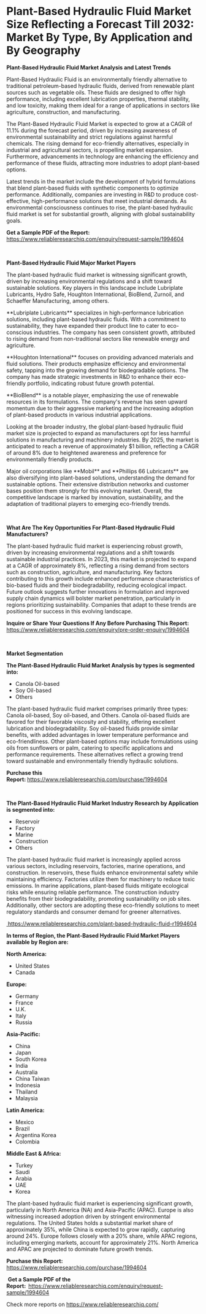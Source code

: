 <p><h1>Plant-Based Hydraulic Fluid Market Size Reflecting a Forecast Till 2032: Market By Type, By Application and By Geography</h1></p><p><strong>Plant-Based Hydraulic Fluid Market Analysis and Latest Trends</strong></p>
<p><p>Plant-Based Hydraulic Fluid is an environmentally friendly alternative to traditional petroleum-based hydraulic fluids, derived from renewable plant sources such as vegetable oils. These fluids are designed to offer high performance, including excellent lubrication properties, thermal stability, and low toxicity, making them ideal for a range of applications in sectors like agriculture, construction, and manufacturing. </p><p>The Plant-Based Hydraulic Fluid Market is expected to grow at a CAGR of 11.1% during the forecast period, driven by increasing awareness of environmental sustainability and strict regulations against harmful chemicals. The rising demand for eco-friendly alternatives, especially in industrial and agricultural sectors, is propelling market expansion. Furthermore, advancements in technology are enhancing the efficiency and performance of these fluids, attracting more industries to adopt plant-based options.</p><p>Latest trends in the market include the development of hybrid formulations that blend plant-based fluids with synthetic components to optimize performance. Additionally, companies are investing in R&D to produce cost-effective, high-performance solutions that meet industrial demands. As environmental consciousness continues to rise, the plant-based hydraulic fluid market is set for substantial growth, aligning with global sustainability goals.</p></p>
<p><strong>Get a Sample PDF of the Report:&nbsp;</strong> <a href="https://www.reliableresearchiq.com/enquiry/request-sample/1994604?utm_campaign=1842&utm_medium=2&utm_source=Github&utm_content=ia&utm_term=05022025&utm_id=plant-based-hydraulic-fluid">https://www.reliableresearchiq.com/enquiry/request-sample/1994604</a></p>
<p>&nbsp;</p>
<p><strong>Plant-Based Hydraulic Fluid Major Market Players</strong></p>
<p><p>The plant-based hydraulic fluid market is witnessing significant growth, driven by increasing environmental regulations and a shift toward sustainable solutions. Key players in this landscape include Lubriplate Lubricants, Hydro Safe, Houghton International, BioBlend, Zurnoil, and Schaeffer Manufacturing, among others.</p><p>**Lubriplate Lubricants** specializes in high-performance lubrication solutions, including plant-based hydraulic fluids. With a commitment to sustainability, they have expanded their product line to cater to eco-conscious industries. The company has seen consistent growth, attributed to rising demand from non-traditional sectors like renewable energy and agriculture.</p><p>**Houghton International** focuses on providing advanced materials and fluid solutions. Their products emphasize efficiency and environmental safety, tapping into the growing demand for biodegradable options. The company has made strategic investments in R&D to enhance their eco-friendly portfolio, indicating robust future growth potential.</p><p>**BioBlend** is a notable player, emphasizing the use of renewable resources in its formulations. The company's revenue has seen upward momentum due to their aggressive marketing and the increasing adoption of plant-based products in various industrial applications.</p><p>Looking at the broader industry, the global plant-based hydraulic fluid market size is projected to expand as manufacturers opt for less harmful solutions in manufacturing and machinery industries. By 2025, the market is anticipated to reach a revenue of approximately $1 billion, reflecting a CAGR of around 8% due to heightened awareness and preference for environmentally friendly products.</p><p>Major oil corporations like **Mobil** and **Phillips 66 Lubricants** are also diversifying into plant-based solutions, understanding the demand for sustainable options. Their extensive distribution networks and customer bases position them strongly for this evolving market. Overall, the competitive landscape is marked by innovation, sustainability, and the adaptation of traditional players to emerging eco-friendly trends.</p></p>
<p>&nbsp;</p>
<p><strong>What Are The Key Opportunities For Plant-Based Hydraulic Fluid Manufacturers?</strong></p>
<p><p>The plant-based hydraulic fluid market is experiencing robust growth, driven by increasing environmental regulations and a shift towards sustainable industrial practices. In 2023, this market is projected to expand at a CAGR of approximately 8%, reflecting a rising demand from sectors such as construction, agriculture, and manufacturing. Key factors contributing to this growth include enhanced performance characteristics of bio-based fluids and their biodegradability, reducing ecological impact. Future outlook suggests further innovations in formulation and improved supply chain dynamics will bolster market penetration, particularly in regions prioritizing sustainability. Companies that adapt to these trends are positioned for success in this evolving landscape.</p></p>
<p><strong>Inquire or Share Your Questions If Any Before Purchasing This Report:</strong> <a href="https://www.reliableresearchiq.com/enquiry/pre-order-enquiry/1994604?utm_campaign=1842&utm_medium=2&utm_source=Github&utm_content=ia&utm_term=05022025&utm_id=plant-based-hydraulic-fluid">https://www.reliableresearchiq.com/enquiry/pre-order-enquiry/1994604</a></p>
<p>&nbsp;</p>
<p><strong>Market Segmentation</strong></p>
<p><strong>The Plant-Based Hydraulic Fluid Market Analysis by types is segmented into:</strong></p>
<p><ul><li>Canola Oil-based</li><li>Soy Oil-based</li><li>Others</li></ul></p>
<p><p>The plant-based hydraulic fluid market comprises primarily three types: Canola oil-based, Soy oil-based, and Others. Canola oil-based fluids are favored for their favorable viscosity and stability, offering excellent lubrication and biodegradability. Soy oil-based fluids provide similar benefits, with added advantages in lower temperature performance and eco-friendliness. Other plant-based options may include formulations using oils from sunflowers or palm, catering to specific applications and performance requirements. These alternatives reflect a growing trend toward sustainable and environmentally friendly hydraulic solutions.</p></p>
<p><strong>Purchase this Report:&nbsp;</strong><a href="https://www.reliableresearchiq.com/purchase/1994604?utm_campaign=1842&utm_medium=2&utm_source=Github&utm_content=ia&utm_term=05022025&utm_id=plant-based-hydraulic-fluid">https://www.reliableresearchiq.com/purchase/1994604</a></p>
<p>&nbsp;</p>
<p><strong>The Plant-Based Hydraulic Fluid Market Industry Research by Application is segmented into:</strong></p>
<p><ul><li>Reservoir</li><li>Factory</li><li>Marine</li><li>Construction</li><li>Others</li></ul></p>
<p><p>The plant-based hydraulic fluid market is increasingly applied across various sectors, including reservoirs, factories, marine operations, and construction. In reservoirs, these fluids enhance environmental safety while maintaining efficiency. Factories utilize them for machinery to reduce toxic emissions. In marine applications, plant-based fluids mitigate ecological risks while ensuring reliable performance. The construction industry benefits from their biodegradability, promoting sustainability on job sites. Additionally, other sectors are adopting these eco-friendly solutions to meet regulatory standards and consumer demand for greener alternatives.</p></p>
<p><a href="https://www.reliableresearchiq.com/plant-based-hydraulic-fluid-r1994604?utm_campaign=1842&utm_medium=2&utm_source=Github&utm_content=ia&utm_term=05022025&utm_id=plant-based-hydraulic-fluid">&nbsp;https://www.reliableresearchiq.com/plant-based-hydraulic-fluid-r1994604</a></p>
<p><strong>In terms of Region, the Plant-Based Hydraulic Fluid Market Players available by Region are:</strong></p>
<p>
    <p> <strong> North America: </strong>
        <ul>
            <li>United States</li>
            <li>Canada</li>
        </ul>
        </p> 
    <p> <strong> Europe: </strong>
        <ul>
            <li>Germany</li>
            <li>France</li>
            <li>U.K.</li>
            <li>Italy</li>
            <li>Russia</li>
        </ul>
        </p> 
    <p> <strong> Asia-Pacific: </strong>
        <ul>
            <li>China</li>
            <li>Japan</li>
            <li>South Korea</li>
            <li>India</li>
            <li>Australia</li>
            <li>China Taiwan</li>
            <li>Indonesia</li>
            <li>Thailand</li>
            <li>Malaysia</li>
        </ul>
        </p> 
    <p> <strong> Latin America: </strong>
        <ul>
            <li>Mexico</li>
            <li>Brazil</li>
            <li>Argentina Korea</li>
            <li>Colombia</li>
        </ul>
        </p> 
    <p> <strong> Middle East & Africa: </strong>
        <ul>
            <li>Turkey</li>
            <li>Saudi</li>
            <li>Arabia</li>
            <li>UAE</li>
            <li>Korea</li>
        </ul>
    </p>
    </p>
<p><p>The plant-based hydraulic fluid market is experiencing significant growth, particularly in North America (NA) and Asia-Pacific (APAC). Europe is also witnessing increased adoption driven by stringent environmental regulations. The United States holds a substantial market share of approximately 35%, while China is expected to grow rapidly, capturing around 24%. Europe follows closely with a 20% share, while APAC regions, including emerging markets, account for approximately 21%. North America and APAC are projected to dominate future growth trends.</p></p>
<p><strong>Purchase this Report: </strong><a href="https://www.reliableresearchiq.com/purchase/1994604?utm_campaign=1842&utm_medium=2&utm_source=Github&utm_content=ia&utm_term=05022025&utm_id=plant-based-hydraulic-fluid">https://www.reliableresearchiq.com/purchase/1994604</a></p>
<p>&nbsp;<strong>Get a Sample PDF of the Report:&nbsp;&nbsp;</strong><a href="https://www.reliableresearchiq.com/enquiry/request-sample/1994604?utm_campaign=1842&utm_medium=2&utm_source=Github&utm_content=ia&utm_term=05022025&utm_id=plant-based-hydraulic-fluid">https://www.reliableresearchiq.com/enquiry/request-sample/1994604</a></p>
<p><strong></strong></p>
<p>Check more reports on <a href="https://www.reliableresearchiq.com/?utm_campaign=1842&utm_medium=2&utm_source=Github&utm_content=ia&utm_term=05022025&utm_id=plant-based-hydraulic-fluid">https://www.reliableresearchiq.com/</a></p>